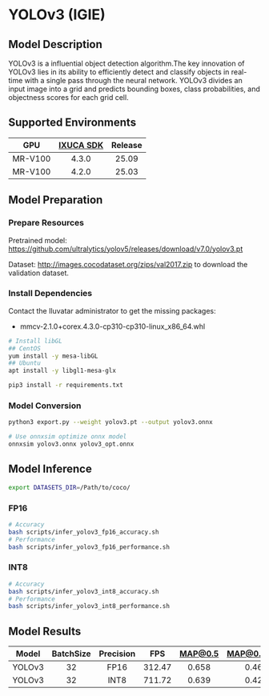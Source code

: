 # YOLOv3 (IGIE)

## Model Description

YOLOv3 is a influential object detection algorithm.The key innovation of YOLOv3 lies in its ability to efficiently detect and classify objects in real-time with a single pass through the neural network. YOLOv3 divides an input image into a grid and predicts bounding boxes, class probabilities, and objectness scores for each grid cell.

## Supported Environments

| GPU    | [IXUCA SDK](https://gitee.com/deep-spark/deepspark#%E5%A4%A9%E6%95%B0%E6%99%BA%E7%AE%97%E8%BD%AF%E4%BB%B6%E6%A0%88-ixuca) | Release |
| :----: | :----: | :----: |
| MR-V100 | 4.3.0 | 25.09 |
| MR-V100 | 4.2.0 | 25.03 |

## Model Preparation

### Prepare Resources

Pretrained model: <https://github.com/ultralytics/yolov5/releases/download/v7.0/yolov3.pt>

Dataset: <http://images.cocodataset.org/zips/val2017.zip> to download the validation dataset.

### Install Dependencies

Contact the Iluvatar administrator to get the missing packages:
- mmcv-2.1.0+corex.4.3.0-cp310-cp310-linux_x86_64.whl

```bash
# Install libGL
## CentOS
yum install -y mesa-libGL
## Ubuntu
apt install -y libgl1-mesa-glx

pip3 install -r requirements.txt
```

### Model Conversion

```bash
python3 export.py --weight yolov3.pt --output yolov3.onnx

# Use onnxsim optimize onnx model
onnxsim yolov3.onnx yolov3_opt.onnx
```

## Model Inference

```bash
export DATASETS_DIR=/Path/to/coco/
```

### FP16

```bash
# Accuracy
bash scripts/infer_yolov3_fp16_accuracy.sh
# Performance
bash scripts/infer_yolov3_fp16_performance.sh
```

### INT8

```bash
# Accuracy
bash scripts/infer_yolov3_int8_accuracy.sh
# Performance
bash scripts/infer_yolov3_int8_performance.sh
```

## Model Results

| Model  | BatchSize | Precision | FPS    | MAP@0.5 | MAP@0.5:0.95 |
| :----: | :----: | :----: | :----: | :----: | :----: |
| YOLOv3 | 32        | FP16      | 312.47 | 0.658   | 0.467        |
| YOLOv3 | 32        | INT8      | 711.72 | 0.639   | 0.427        |
